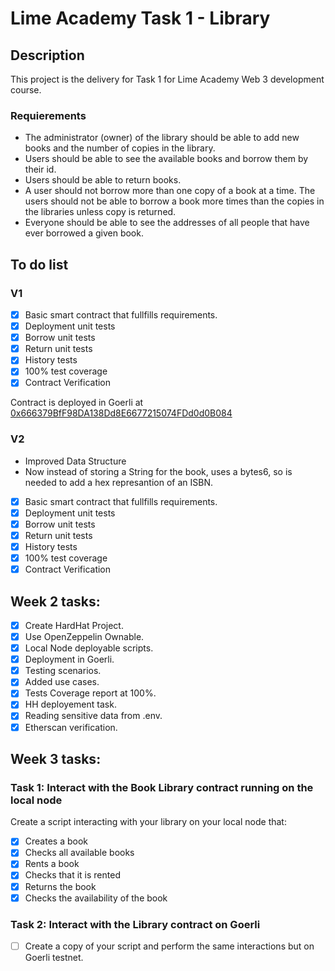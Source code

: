 # Lime Academy Task 1 - Library 

## Description
This project is the delivery for Task 1 for Lime Academy Web 3 development course.

### Requierements

- The administrator (owner) of the library should be able to add new books and the number of copies in the library.
- Users should be able to see the available books and borrow them by their id.
- Users should be able to return books.
- A user should not borrow more than one copy of a book at a time. The users should not be able to borrow a book more times than the copies in the libraries unless copy is returned.
- Everyone should be able to see the addresses of all people that have ever borrowed a given book.

## To do list
### V1 
- [X] Basic smart contract that fullfills requirements.
- [X] Deployment unit tests
- [X] Borrow unit tests
- [X] Return unit tests
- [X] History tests
- [X] 100% test coverage
- [X] Contract Verification

Contract is deployed in Goerli at [0x666379BfF98DA138Dd8E6677215074FDd0d0B084](https://goerli.etherscan.io/address/0x666379BfF98DA138Dd8E6677215074FDd0d0B084)

### V2
- Improved Data Structure
- Now instead of storing a String for the book, uses a bytes6, so is needed to add a hex represantion of an ISBN.

- [X] Basic smart contract that fullfills requirements.
- [X] Deployment unit tests
- [X] Borrow unit tests
- [X] Return unit tests
- [X] History tests
- [X] 100% test coverage
- [X] Contract Verification

## Week 2 tasks:
- [X] Create HardHat Project.
- [X] Use OpenZeppelin Ownable.
- [X] Local Node deployable scripts.
- [X] Deployment in Goerli.
- [X] Testing scenarios.
- [X] Added use cases.
- [X] Tests Coverage report at 100%.
- [X] HH deployement task.
- [X] Reading sensitive data from .env.
- [X] Etherscan verification.

## Week 3 tasks:

### Task 1: Interact with the Book Library contract running on the local node
Create a script interacting with your library on your local node that:

- [X] Creates a book
- [X] Checks all available books
- [X] Rents a book
- [X] Checks that it is rented
- [X] Returns the book
- [X] Checks the availability of the book

### Task 2: Interact with the Library contract on Goerli

- [ ] Create a copy of your script and perform the same interactions but on Goerli testnet.